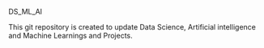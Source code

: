DS_ML_AI

This git repository is created to update Data Science, Artificial intelligence and Machine Learnings and Projects.
